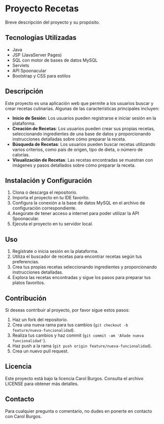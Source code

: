 # Proyecto Recetas

Breve descripción del proyecto y su propósito.

## Tecnologías Utilizadas

- Java
- JSP (JavaServer Pages)
- SQL con motor de bases de datos MySQL
- Servlets
- API Spoonacular
- Bootstrap y CSS para estilos

## Descripción

Este proyecto es una aplicación web que permite a los usuarios buscar y crear recetas culinarias. Algunas de las características principales incluyen:

- **Inicio de Sesión**: Los usuarios pueden registrarse e iniciar sesión en la plataforma.
- **Creación de Recetas**: Los usuarios pueden crear sus propias recetas, seleccionando ingredientes de una base de datos y proporcionando instrucciones detalladas sobre cómo preparar la receta.
- **Búsqueda de Recetas**: Los usuarios pueden buscar recetas utilizando varios criterios, como país de origen, tipo de dieta, o número de calorías.
- **Visualización de Recetas**: Las recetas encontradas se muestran con imágenes y pasos detallados sobre cómo preparar la receta.
  
## Instalación y Configuración

1. Clona o descarga el repositorio.
2. Importa el proyecto en tu IDE favorito.
3. Configura la conexión a la base de datos MySQL en el archivo de configuración correspondiente.
4. Asegúrate de tener acceso a internet para poder utilizar la API Spoonacular.
5. Ejecuta el proyecto en tu servidor local.

## Uso

1. Regístrate o inicia sesión en la plataforma.
2. Utiliza el buscador de recetas para encontrar recetas según tus preferencias.
3. Crea tus propias recetas seleccionando ingredientes y proporcionando instrucciones detalladas.
4. Explora las recetas encontradas y sigue los pasos para preparar tus platos favoritos.

## Contribución

Si deseas contribuir al proyecto, por favor sigue estos pasos:

1. Haz un fork del repositorio.
2. Crea una nueva rama para tus cambios (`git checkout -b feature/nueva-funcionalidad`).
3. Realiza tus cambios y haz commit (`git commit -am 'Añade nueva funcionalidad'`).
4. Haz push a la rama (`git push origin feature/nueva-funcionalidad`).
5. Crea un nuevo pull request.

## Licencia

Este proyecto está bajo la licencia Carol Burgos. Consulta el archivo LICENSE para obtener más detalles.

## Contacto

Para cualquier pregunta o comentario, no dudes en ponerte en contacto con Carol Burgos.

